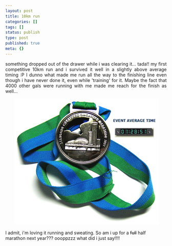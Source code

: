 ```yaml
---
layout: post
title: 10km run
categories: []
tags: []
status: publish
type: post
published: true
meta: {}
---
```

<p align="justify">something dropped out of the drawer while i was clearing it... tada!! my first competitive 10km run and i survived it well in a slightly above average timing :P I dunno what made me run all the way to the finishing line even though i have never done it, even while 'training' for it. Maybe the fact that 4000 other gals were running with me made me reach for the finish as well...</p>
<p align="center"> <img src="/img/race10km_498570328470.jpg" /></p>
I admit, i'm loving it running and sweating. So am i up for a <strike>full</strike> half marathon next year??? oooppzzz what did i just say!!!!
